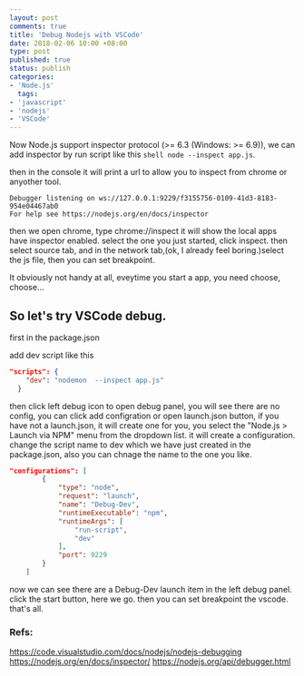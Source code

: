 ```yaml
---
layout: post
comments: true
title: 'Debug Nodejs with VSCode'
date: 2018-02-06 10:00 +08:00
type: post
published: true
status: publish
categories:
- 'Node.js'
  tags:
- 'javascript'
- 'nodejs'
- 'VSCode'
---
```

Now Node.js support inspector protocol (>= 6.3 (Windows: >= 6.9)), we can add inspector by run script like this ```shell node --inspect app.js```.

then in the console it will print a url to allow you to inspect from chrome or anyother tool.
```shell
Debugger listening on ws://127.0.0.1:9229/f3155756-0109-41d3-8183-954e04467ab0
For help see https://nodejs.org/en/docs/inspector
```

then we open chrome, type chrome://inspect
it will show the local apps have inspector enabled. select the one you just started, click inspect.
then select source tab, and in the network tab,(ok, I already feel boring.)select the js file, then you can set breakpoint.

It obviously not  handy at all, eveytime you start a app, you need choose, choose...

## So let's try VSCode debug.

first in the package.json

add dev script like this

```json 
"scripts": {
    "dev": "nodemon  --inspect app.js"   
  }
```
then click left debug icon to open debug panel, you will see there are no config, you can click add configration or open launch.json button, if you have not a launch.json, it will create one for you, you select the "Node.js > Launch via NPM" menu from the dropdown list. it will create a configuration.
change the script name to dev which  we have just created in the package.json, also you can chnage the name to the one you like.
```json
"configurations": [
        {
            "type": "node",
            "request": "launch",
            "name": "Debug-Dev",
            "runtimeExecutable": "npm",
            "runtimeArgs": [
                "run-script",
                "dev"
            ],
            "port": 9229
        }
    ]
```
now we can see there are a Debug-Dev launch item in the left debug panel. click the start button, here we go. then you can set breakpoint the vscode. that's all.


### Refs:

https://code.visualstudio.com/docs/nodejs/nodejs-debugging
https://nodejs.org/en/docs/inspector/
https://nodejs.org/api/debugger.html

